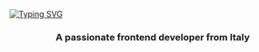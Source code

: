 <div align="center"></div> <a href="https://git.io/typing-svg"><img src="https://readme-typing-svg.demolab.com?font=Teko&weight=600&size=36&pause=1000&color=F7F7F7&center=true&random=false&width=800&height=160&lines=Hi+%F0%9F%91%8B%2C+I'm+Vlad+Dumitrescu" alt="Typing SVG" /></a> <h3 align="center">A passionate frontend developer from Italy</h3>
